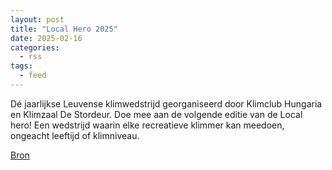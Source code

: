 ```yaml
---
layout: post
title: "Local Hero 2025"
date: 2025-02-16
categories: 
  - rss
tags: 
  - feed
---
```


<p>D&eacute; jaarlijkse Leuvense klimwedstrijd georganiseerd door Klimclub Hungaria en Klimzaal De Stordeur. Doe mee aan de volgende editie van de Local hero! Een wedstrijd waarin elke recreatieve klimmer kan meedoen, ongeacht leeftijd of klimniveau.</p>
<p><a href="https://www.klimkalender.nl/comp/local-hero-2025/" rel="noopener noreferrer" target="_blank">Bron</a></p>
